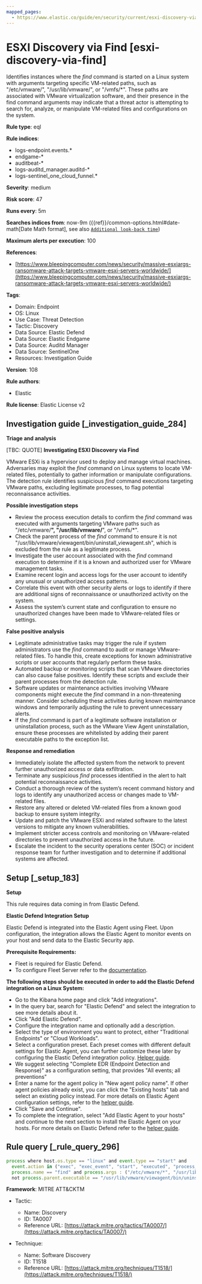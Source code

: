 ```yaml
---
mapped_pages:
  - https://www.elastic.co/guide/en/security/current/esxi-discovery-via-find.html
---
```


# ESXI Discovery via Find [esxi-discovery-via-find]

Identifies instances where the *find* command is started on a Linux system with arguments targeting specific VM-related paths, such as "/etc/vmware/", "/usr/lib/vmware/", or "/vmfs/*". These paths are associated with VMware virtualization software, and their presence in the find command arguments may indicate that a threat actor is attempting to search for, analyze, or manipulate VM-related files and configurations on the system.

**Rule type**: eql

**Rule indices**:

* logs-endpoint.events.*
* endgame-*
* auditbeat-*
* logs-auditd_manager.auditd-*
* logs-sentinel_one_cloud_funnel.*

**Severity**: medium

**Risk score**: 47

**Runs every**: 5m

**Searches indices from**: now-9m ({{ref}}/common-options.html#date-math[Date Math format], see also [`Additional look-back time`](docs-content://solutions/security/detect-and-alert/create-detection-rule.md#rule-schedule))

**Maximum alerts per execution**: 100

**References**:

* [https://www.bleepingcomputer.com/news/security/massive-esxiargs-ransomware-attack-targets-vmware-esxi-servers-worldwide/](https://www.bleepingcomputer.com/news/security/massive-esxiargs-ransomware-attack-targets-vmware-esxi-servers-worldwide/)

**Tags**:

* Domain: Endpoint
* OS: Linux
* Use Case: Threat Detection
* Tactic: Discovery
* Data Source: Elastic Defend
* Data Source: Elastic Endgame
* Data Source: Auditd Manager
* Data Source: SentinelOne
* Resources: Investigation Guide

**Version**: 108

**Rule authors**:

* Elastic

**Rule license**: Elastic License v2

## Investigation guide [_investigation_guide_284]

**Triage and analysis**

[TBC: QUOTE]
**Investigating ESXI Discovery via Find**

VMware ESXi is a hypervisor used to deploy and manage virtual machines. Adversaries may exploit the *find* command on Linux systems to locate VM-related files, potentially to gather information or manipulate configurations. The detection rule identifies suspicious *find* command executions targeting VMware paths, excluding legitimate processes, to flag potential reconnaissance activities.

**Possible investigation steps**

* Review the process execution details to confirm the *find* command was executed with arguments targeting VMware paths such as "/etc/vmware/**", "/usr/lib/vmware/**", or "/vmfs/*".
* Check the parent process of the *find* command to ensure it is not "/usr/lib/vmware/viewagent/bin/uninstall_viewagent.sh", which is excluded from the rule as a legitimate process.
* Investigate the user account associated with the *find* command execution to determine if it is a known and authorized user for VMware management tasks.
* Examine recent login and access logs for the user account to identify any unusual or unauthorized access patterns.
* Correlate this event with other security alerts or logs to identify if there are additional signs of reconnaissance or unauthorized activity on the system.
* Assess the system’s current state and configuration to ensure no unauthorized changes have been made to VMware-related files or settings.

**False positive analysis**

* Legitimate administrative tasks may trigger the rule if system administrators use the *find* command to audit or manage VMware-related files. To handle this, create exceptions for known administrative scripts or user accounts that regularly perform these tasks.
* Automated backup or monitoring scripts that scan VMware directories can also cause false positives. Identify these scripts and exclude their parent processes from the detection rule.
* Software updates or maintenance activities involving VMware components might execute the *find* command in a non-threatening manner. Consider scheduling these activities during known maintenance windows and temporarily adjusting the rule to prevent unnecessary alerts.
* If the *find* command is part of a legitimate software installation or uninstallation process, such as the VMware View Agent uninstallation, ensure these processes are whitelisted by adding their parent executable paths to the exception list.

**Response and remediation**

* Immediately isolate the affected system from the network to prevent further unauthorized access or data exfiltration.
* Terminate any suspicious *find* processes identified in the alert to halt potential reconnaissance activities.
* Conduct a thorough review of the system’s recent command history and logs to identify any unauthorized access or changes made to VM-related files.
* Restore any altered or deleted VM-related files from a known good backup to ensure system integrity.
* Update and patch the VMware ESXi and related software to the latest versions to mitigate any known vulnerabilities.
* Implement stricter access controls and monitoring on VMware-related directories to prevent unauthorized access in the future.
* Escalate the incident to the security operations center (SOC) or incident response team for further investigation and to determine if additional systems are affected.


## Setup [_setup_183]

**Setup**

This rule requires data coming in from Elastic Defend.

**Elastic Defend Integration Setup**

Elastic Defend is integrated into the Elastic Agent using Fleet. Upon configuration, the integration allows the Elastic Agent to monitor events on your host and send data to the Elastic Security app.

**Prerequisite Requirements:**

* Fleet is required for Elastic Defend.
* To configure Fleet Server refer to the [documentation](docs-content://reference/ingestion-tools/fleet/fleet-server.md).

**The following steps should be executed in order to add the Elastic Defend integration on a Linux System:**

* Go to the Kibana home page and click "Add integrations".
* In the query bar, search for "Elastic Defend" and select the integration to see more details about it.
* Click "Add Elastic Defend".
* Configure the integration name and optionally add a description.
* Select the type of environment you want to protect, either "Traditional Endpoints" or "Cloud Workloads".
* Select a configuration preset. Each preset comes with different default settings for Elastic Agent, you can further customize these later by configuring the Elastic Defend integration policy. [Helper guide](docs-content://solutions/security/configure-elastic-defend/configure-an-integration-policy-for-elastic-defend.md).
* We suggest selecting "Complete EDR (Endpoint Detection and Response)" as a configuration setting, that provides "All events; all preventions"
* Enter a name for the agent policy in "New agent policy name". If other agent policies already exist, you can click the "Existing hosts" tab and select an existing policy instead. For more details on Elastic Agent configuration settings, refer to the [helper guide](docs-content://reference/ingestion-tools/fleet/agent-policy.md).
* Click "Save and Continue".
* To complete the integration, select "Add Elastic Agent to your hosts" and continue to the next section to install the Elastic Agent on your hosts. For more details on Elastic Defend refer to the [helper guide](docs-content://solutions/security/configure-elastic-defend/install-elastic-defend.md).


## Rule query [_rule_query_296]

```js
process where host.os.type == "linux" and event.type == "start" and
  event.action in ("exec", "exec_event", "start", "executed", "process_started") and
  process.name == "find" and process.args : ("/etc/vmware/*", "/usr/lib/vmware/*", "/vmfs/*") and
  not process.parent.executable == "/usr/lib/vmware/viewagent/bin/uninstall_viewagent.sh"
```

**Framework**: MITRE ATT&CKTM

* Tactic:

    * Name: Discovery
    * ID: TA0007
    * Reference URL: [https://attack.mitre.org/tactics/TA0007/](https://attack.mitre.org/tactics/TA0007/)

* Technique:

    * Name: Software Discovery
    * ID: T1518
    * Reference URL: [https://attack.mitre.org/techniques/T1518/](https://attack.mitre.org/techniques/T1518/)




